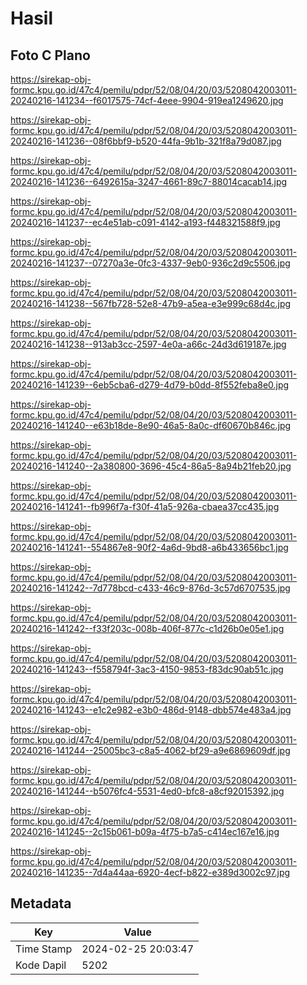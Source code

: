 # Hasil

## Foto C Plano

https://sirekap-obj-formc.kpu.go.id/47c4/pemilu/pdpr/52/08/04/20/03/5208042003011-20240216-141234--f6017575-74cf-4eee-9904-919ea1249620.jpg

https://sirekap-obj-formc.kpu.go.id/47c4/pemilu/pdpr/52/08/04/20/03/5208042003011-20240216-141236--08f6bbf9-b520-44fa-9b1b-321f8a79d087.jpg

https://sirekap-obj-formc.kpu.go.id/47c4/pemilu/pdpr/52/08/04/20/03/5208042003011-20240216-141236--6492615a-3247-4661-89c7-88014cacab14.jpg

https://sirekap-obj-formc.kpu.go.id/47c4/pemilu/pdpr/52/08/04/20/03/5208042003011-20240216-141237--ec4e51ab-c091-4142-a193-f448321588f9.jpg

https://sirekap-obj-formc.kpu.go.id/47c4/pemilu/pdpr/52/08/04/20/03/5208042003011-20240216-141237--07270a3e-0fc3-4337-9eb0-936c2d9c5506.jpg

https://sirekap-obj-formc.kpu.go.id/47c4/pemilu/pdpr/52/08/04/20/03/5208042003011-20240216-141238--567fb728-52e8-47b9-a5ea-e3e999c68d4c.jpg

https://sirekap-obj-formc.kpu.go.id/47c4/pemilu/pdpr/52/08/04/20/03/5208042003011-20240216-141238--913ab3cc-2597-4e0a-a66c-24d3d619187e.jpg

https://sirekap-obj-formc.kpu.go.id/47c4/pemilu/pdpr/52/08/04/20/03/5208042003011-20240216-141239--6eb5cba6-d279-4d79-b0dd-8f552feba8e0.jpg

https://sirekap-obj-formc.kpu.go.id/47c4/pemilu/pdpr/52/08/04/20/03/5208042003011-20240216-141240--e63b18de-8e90-46a5-8a0c-df60670b846c.jpg

https://sirekap-obj-formc.kpu.go.id/47c4/pemilu/pdpr/52/08/04/20/03/5208042003011-20240216-141240--2a380800-3696-45c4-86a5-8a94b21feb20.jpg

https://sirekap-obj-formc.kpu.go.id/47c4/pemilu/pdpr/52/08/04/20/03/5208042003011-20240216-141241--fb996f7a-f30f-41a5-926a-cbaea37cc435.jpg

https://sirekap-obj-formc.kpu.go.id/47c4/pemilu/pdpr/52/08/04/20/03/5208042003011-20240216-141241--554867e8-90f2-4a6d-9bd8-a6b433656bc1.jpg

https://sirekap-obj-formc.kpu.go.id/47c4/pemilu/pdpr/52/08/04/20/03/5208042003011-20240216-141242--7d778bcd-c433-46c9-876d-3c57d6707535.jpg

https://sirekap-obj-formc.kpu.go.id/47c4/pemilu/pdpr/52/08/04/20/03/5208042003011-20240216-141242--f33f203c-008b-406f-877c-c1d26b0e05e1.jpg

https://sirekap-obj-formc.kpu.go.id/47c4/pemilu/pdpr/52/08/04/20/03/5208042003011-20240216-141243--f558794f-3ac3-4150-9853-f83dc90ab51c.jpg

https://sirekap-obj-formc.kpu.go.id/47c4/pemilu/pdpr/52/08/04/20/03/5208042003011-20240216-141243--e1c2e982-e3b0-486d-9148-dbb574e483a4.jpg

https://sirekap-obj-formc.kpu.go.id/47c4/pemilu/pdpr/52/08/04/20/03/5208042003011-20240216-141244--25005bc3-c8a5-4062-bf29-a9e6869609df.jpg

https://sirekap-obj-formc.kpu.go.id/47c4/pemilu/pdpr/52/08/04/20/03/5208042003011-20240216-141244--b5076fc4-5531-4ed0-bfc8-a8cf92015392.jpg

https://sirekap-obj-formc.kpu.go.id/47c4/pemilu/pdpr/52/08/04/20/03/5208042003011-20240216-141245--2c15b061-b09a-4f75-b7a5-c414ec167e16.jpg

https://sirekap-obj-formc.kpu.go.id/47c4/pemilu/pdpr/52/08/04/20/03/5208042003011-20240216-141235--7d4a44aa-6920-4ecf-b822-e389d3002c97.jpg


## Metadata

| Key        | Value               |
| ---------- | ------------------- |
| Time Stamp | 2024-02-25 20:03:47 |
| Kode Dapil | 5202                |



